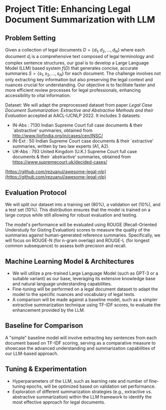# Project Title: Enhancing Legal Document Summarization with LLM

## Problem Setting

Given a collection of legal documents $D = \{d_1, d_2, ..., d_N\}$ where each document $d_i$ is a comprehensive text composed of legal terminology and complex sentence structures, our goal is to develop a Large Language Model (LLM) based system $f(D)$ that generates concise, accurate summaries $S = \{s_1, s_2, ..., s_N\}$ for each document. The challenge involves not only extracting key information but also preserving the legal context and nuances crucial for understanding. Our objective is to facilitate faster and more efficient review processes for legal professionals, enhancing accessibility to vital information.


Dataset: We will adapt the preprocessed dataset from  paper *Legal Case Document Summarization: Extractive and Abstractive Methods and their Evaluation* accepted at AACL-IJCNLP 2022.  It includes 3 datasets:
- IN-Abs : 7130 Indian Supreme Court full case documents & their `abstractive' summaries, obtained from http://www.liiofindia.org/in/cases/cen/INSC/
- IN-Ext : 50 Indian Supreme Court case documents & their `extractive' summaries, written by two law experts (A1, A2).
- UK-Abs : 793 United Kingdom (U.K.) Supreme Court full case documents & their `abstractive' summaries, obtained from https://www.supremecourt.uk/decided-cases/

[https://github.com/rezuanul/awesome-legal-nlp](https://github.com/rezuanul/awesome-legal-nlp)

## Evaluation Protocol

We will split our dataset into a training set (80%), a validation set (10%), and a test set (10%). This distribution ensures that the model is trained on a large corpus while still allowing for robust evaluation and testing.

The model's performance will be evaluated using ROUGE (Recall-Oriented Understudy for Gisting Evaluation) scores to measure the quality of the summaries against human-generated reference summaries. Specifically, we will focus on ROUGE-N (for n-gram overlap) and ROUGE-L (for longest common subsequence) to assess both precision and recall.

## Machine Learning Model & Architectures

- We will utilize a pre-trained Large Language Model (such as GPT-3 or a suitable variant) as our base, leveraging its extensive knowledge base and natural language understanding capabilities.
- Fine-tuning will be performed on a legal document dataset to adapt the model to the specific nuances and vocabulary of legal texts.
- A comparison will be made against a baseline model, such as a simpler extractive summarization technique using TF-IDF scores, to evaluate the enhancement provided by the LLM.

## Baseline for Comparison

A "simple" baseline model will involve extracting key sentences from each document based on TF-IDF scoring, serving as a comparative measure to showcase the advanced understanding and summarization capabilities of our LLM-based approach.

## Tuning & Experimentation

- Hyperparameters of the LLM, such as learning rate and number of fine-tuning epochs, will be optimized based on validation set performance.
- Exploration of different summarization strategies (e.g., extractive vs. abstractive summarization) within the LLM framework to identify the most effective approach for legal documents.
